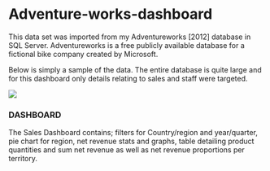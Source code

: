<h1>Adventure-works-dashboard</h1> 
<p>This data set was imported from my Adventureworks [2012] database in SQL Server. Adventureworks is a free publicly available database for a fictional bike company created by Microsoft.

Below is simply a sample of the data. The entire database is quite large and for this dashboard only details relating to sales and staff were targeted.</p>
<img src="https://danielcorcoranssql.files.wordpress.com/2017/04/2017-04-07-16_44_14-aw2012-power-bi-desktop.png?w=1024">
<h3>DASHBOARD</h3>
<p>The Sales Dashboard contains; filters for Country/region and year/quarter, pie chart for region, net revenue stats and graphs, table detailing product quantities and sum net revenue as well as net revenue proportions per territory.</p>
